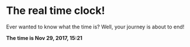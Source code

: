 # The real time clock!

Ever wanted to know what the time is? Well, your journey is about to end!

**The time is Nov 29, 2017, 15:21**